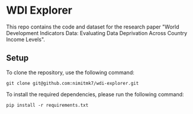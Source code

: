 # WDI Explorer

This repo contains the code and dataset for the research paper "World Development Indicators Data: Evaluating Data Deprivation Across Country Income Levels".

## Setup

To clone the repository, use the following command: 
```
git clone git@github.com:nimitmk7/wdi-explorer.git
```

To install the required dependencies, please run the following command: 

```
pip install -r requirements.txt
```




